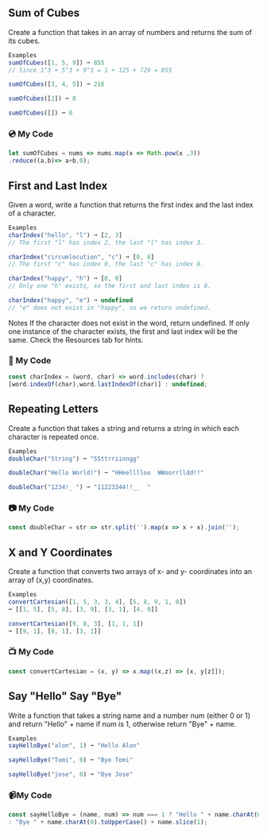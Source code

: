 ## Sum of Cubes
Create a function that takes in an array of numbers and returns the sum of its cubes.
```js
Examples
sumOfCubes([1, 5, 9]) ➞ 855
// Since 1^3 + 5^3 + 9^3 = 1 + 125 + 729 = 855

sumOfCubes([3, 4, 5]) ➞ 216

sumOfCubes([2]) ➞ 8

sumOfCubes([]) ➞ 0
```
### :cd: My Code 
```js
let sumOfCubes = nums => nums.map(x => Math.pow(x ,3))
.reduce((a,b)=> a+b,0); 
```

## First and Last Index
Given a word, write a function that returns the first index and the last index of a character.
```js
Examples
charIndex("hello", "l") ➞ [2, 3]
// The first "l" has index 2, the last "l" has index 3.

charIndex("circumlocution", "c") ➞ [0, 8]
// The first "c" has index 0, the last "c" has index 8.

charIndex("happy", "h") ➞ [0, 0]
// Only one "h" exists, so the first and last index is 0.

charIndex("happy", "e") ➞ undefined
// "e" does not exist in "happy", so we return undefined.
```
Notes
If the character does not exist in the word, return undefined.
If only one instance of the character exists, the first and last index will be the same.
Check the Resources tab for hints.

### :dvd: My Code
```js
const charIndex = (word, char) => word.includes(char) ?
[word.indexOf(char),word.lastIndexOf(char)] : undefined;

```

## Repeating Letters
Create a function that takes a string and returns a string in which each character is repeated once.
```js
Examples
doubleChar("String") ➞ "SSttrriinngg"

doubleChar("Hello World!") ➞ "HHeelllloo  WWoorrlldd!!"

doubleChar("1234!_ ") ➞ "11223344!!__  "
```
### :camera: My Code
```js
const doubleChar = str => str.split('').map(x => x + x).join('');
```

## X and Y Coordinates
Create a function that converts two arrays of x- and y- coordinates into an array of (x,y) coordinates.
```js
Examples
convertCartesian([1, 5, 3, 3, 4], [5, 8, 9, 1, 0])
➞ [[1, 5], [5, 8], [3, 9], [3, 1], [4, 0]]

convertCartesian([9, 8, 3], [1, 1, 1])
➞ [[9, 1], [8, 1], [3, 1]]
```
### :tv: My Code
```js
const convertCartesian = (x, y) => x.map((x,z) => [x, y[z]]); 
```

## Say "Hello" Say "Bye"
Write a function that takes a string name and a number num (either 0 or 1) and return "Hello" + name if num is 1, otherwise return "Bye" + name.
```js
Examples
sayHelloBye("alon", 1) ➞ "Hello Alon"

sayHelloBye("Tomi", 0) ➞ "Bye Tomi"

sayHelloBye("jose", 0) ➞ "Bye Jose"
```
### :video_camera:My Code
```js
const sayHelloBye = (name, num) => num === 1 ? "Hello " + name.charAt(0).toUpperCase() + name.slice(1)
: "Bye " + name.charAt(0).toUpperCase() + name.slice(1);
```

